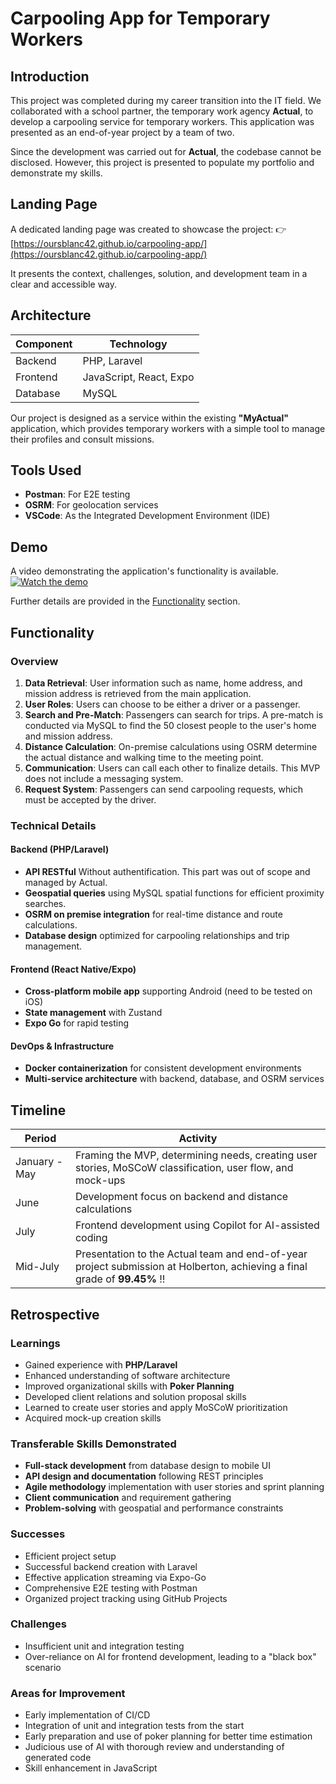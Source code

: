 # Carpooling App for Temporary Workers

## Introduction

This project was completed during my career transition into the IT field. We collaborated with a school partner, the temporary work agency **Actual**, to develop a carpooling service for temporary workers. This application was presented as an end-of-year project by a team of two.

Since the development was carried out for **Actual**, the codebase cannot be disclosed. However, this project is presented to populate my portfolio and demonstrate my skills.

## Landing Page

A dedicated landing page was created to showcase the project:
👉 [https://oursblanc42.github.io/carpooling-app/](https://oursblanc42.github.io/carpooling-app/)

It presents the context, challenges, solution, and development team in a clear and accessible way.



## Architecture

| Component | Technology |
|-----------|------------|
| Backend | PHP, Laravel |
| Frontend | JavaScript, React, Expo |
| Database | MySQL |

Our project is designed as a service within the existing **"MyActual"** application, which provides temporary workers with a simple tool to manage their profiles and consult missions.

## Tools Used

- **Postman**: For E2E testing
- **OSRM**: For geolocation services
- **VSCode**: As the Integrated Development Environment (IDE)



## Demo

A video demonstrating the application's functionality is available. 
[![Watch the demo](https://img.youtube.com/vi/T22knp3O-FM/0.jpg)](https://www.youtube.com/watch?v=T22knp3O-FM)

Further details are provided in the [Functionality](#functionality) section.



## Functionality

### Overview

1. **Data Retrieval**: User information such as name, home address, and mission address is retrieved from the main application.
2. **User Roles**: Users can choose to be either a driver or a passenger.
3. **Search and Pre-Match**: Passengers can search for trips. A pre-match is conducted via MySQL to find the 50 closest people to the user's home and mission address.
4. **Distance Calculation**: On-premise calculations using OSRM determine the actual distance and walking time to the meeting point.
5. **Communication**: Users can call each other to finalize details. This MVP does not include a messaging system.
6. **Request System**: Passengers can send carpooling requests, which must be accepted by the driver.

### Technical Details

#### Backend (PHP/Laravel)
- **API RESTful** Without authentification. This part was out of scope and managed by Actual.
- **Geospatial queries** using MySQL spatial functions for efficient proximity searches.
- **OSRM on premise integration** for real-time distance and route calculations. 
- **Database design** optimized for carpooling relationships and trip management.

#### Frontend (React Native/Expo)
- **Cross-platform mobile app** supporting Android (need to be tested on iOS)
- **State management**  with Zustand
- **Expo Go** for rapid testing 

#### DevOps & Infrastructure
- **Docker containerization** for consistent development environments
- **Multi-service architecture** with backend, database, and OSRM services


## Timeline

| Period | Activity |
|--------|----------|
| January - May | Framing the MVP, determining needs, creating user stories, MoSCoW classification, user flow, and mock-ups |
| June | Development focus on backend and distance calculations |
| July | Frontend development using Copilot for AI-assisted coding |
| Mid-July | Presentation to the Actual team and end-of-year project submission at Holberton, achieving a final grade of **99.45%** !!|

## Retrospective

### Learnings

- Gained experience with **PHP/Laravel**
- Enhanced understanding of software architecture
- Improved organizational skills with **Poker Planning**
- Developed client relations and solution proposal skills
- Learned to create user stories and apply MoSCoW prioritization
- Acquired mock-up creation skills

### Transferable Skills Demonstrated

- **Full-stack development** from database design to mobile UI
- **API design and documentation** following REST principles
- **Agile methodology** implementation with user stories and sprint planning
- **Client communication** and requirement gathering
- **Problem-solving** with geospatial and performance constraints

### Successes

- Efficient project setup
- Successful backend creation with Laravel
- Effective application streaming via Expo-Go
- Comprehensive E2E testing with Postman
- Organized project tracking using GitHub Projects

### Challenges

- Insufficient unit and integration testing
- Over-reliance on AI for frontend development, leading to a "black box" scenario


### Areas for Improvement

- Early implementation of CI/CD
- Integration of unit and integration tests from the start
- Early preparation and use of poker planning for better time estimation
- Judicious use of AI with thorough review and understanding of generated code
- Skill enhancement in JavaScript

